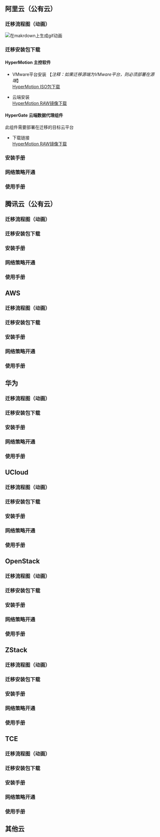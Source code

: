 # 

## 阿里云（公有云）

### 迁移流程图（动画）
![在makrdown上生成gif动画](http://photocdn.sohu.com/20151125/mp44183873_1448421587734_7.gif)

### 迁移安装包下载

#### HyperMotion 主控软件

- VMware平台安装
【*注释：如果迁移源端为VMware平台，则必须部署在源端*】</br>
<a href="http://office.oneprocloud.com:18888/iso/hypermotion/haitong/HyperMotion-191227-20200224-full.iso" download="HyperMotion-V3-full.iso">HyperMotion ISO包下载</a><br>

- 云端安装<br>
<a href="http://office.oneprocloud.com:18888/iso/hypermotion/%e6%9d%ad%e5%b7%9e%e6%94%bf%e5%8a%a1%e4%ba%91/HM_IMG-191227-2020-03-19.raw" download="HyperMotion-V3-full.raw">HyperMotion RAW镜像下载</a>

#### HyperGate 云端数据代理组件
此组件需要部署在迁移的目标云平台</br>

- 下载链接</br>
<a href="http://office.oneprocloud.com:18888/iso/hypermotion/%e6%9d%ad%e5%b7%9e%e6%94%bf%e5%8a%a1%e4%ba%91/HM_IMG-191227-2020-03-19.raw" download="HyperMotion-V3-full.raw">HyperMotion RAW镜像下载</a>

### 安装手册

### 网络策略开通

### 使用手册

## 腾讯云（公有云）
### 迁移流程图（动画）

### 迁移安装包下载

### 安装手册

### 网络策略开通

### 使用手册

## AWS
### 迁移流程图（动画）

### 迁移安装包下载

### 安装手册

### 网络策略开通

### 使用手册

## 华为
### 迁移流程图（动画）

### 迁移安装包下载

### 安装手册

### 网络策略开通

### 使用手册

## UCloud
### 迁移流程图（动画）

### 迁移安装包下载

### 安装手册

### 网络策略开通

### 使用手册

## OpenStack
### 迁移流程图（动画）

### 迁移安装包下载

### 安装手册

### 网络策略开通

### 使用手册

## ZStack
### 迁移流程图（动画）

### 迁移安装包下载

### 安装手册

### 网络策略开通

### 使用手册

## TCE
### 迁移流程图（动画）

### 迁移安装包下载

### 安装手册

### 网络策略开通

### 使用手册

## 其他云